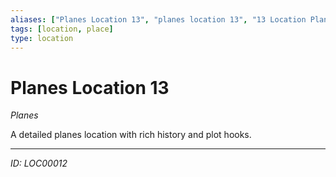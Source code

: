 ```yaml
---
aliases: ["Planes Location 13", "planes location 13", "13 Location Planes"]
tags: [location, place]
type: location
---
```


# Planes Location 13

*Planes*

A detailed planes location with rich history and plot hooks.

---
*ID: LOC00012*